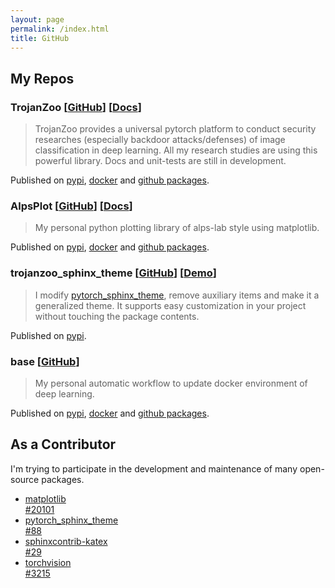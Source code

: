 ```yaml
---
layout: page
permalink: /index.html
title: GitHub
---
```


## My Repos
### TrojanZoo [[GitHub](https://github.com/ain-soph/trojanzoo)] [[Docs](https://ain-soph.github.io/trojanzoo)]
> TrojanZoo provides a universal pytorch platform to conduct security researches (especially backdoor attacks/defenses) of image classification in deep learning. All my research studies are using this powerful library. Docs and unit-tests are still in development.
  
Published on [pypi](https://pypi.org/project/trojanzoo/), [docker](https://hub.docker.com/r/local0state/trojanzoo) and [github packages](https://github.com/ain-soph/trojanzoo/pkgs/container/trojanzoo).

### AlpsPlot [[GitHub](https://github.com/ain-soph/alpsplot)] [[Docs](https://ain-soph.github.io/alpsplot)]
> My personal python plotting library of alps-lab style using matplotlib.

Published on [pypi](https://pypi.org/project/alpsplot/), [docker](https://hub.docker.com/r/local0state/alpsplot) and [github packages](https://github.com/ain-soph/alpsplot/pkgs/container/alpsplot).

### trojanzoo_sphinx_theme [[GitHub](https://github.com/ain-soph/trojanzoo_sphinx_theme)] [[Demo](https://ain-soph.github.io/trojanzoo_sphinx_theme)]
> I modify [pytorch_sphinx_theme](https://github.com/pytorch/pytorch_sphinx_theme), remove auxiliary items and make it a generalized theme. It supports easy customization in your project without touching the package contents.
  
Published on [pypi](https://pypi.org/project/trojanzoo-sphinx-theme/).

### base [[GitHub](https://github.com/ain-soph/base)]
> My personal automatic workflow to update docker environment of deep learning.
  
Published on [pypi](https://pypi.org/project/trojanzoo-sphinx-theme/), [docker](https://hub.docker.com/r/local0state/base) and [github packages](https://github.com/ain-soph/base/pkgs/container/base).


## As a Contributor
I'm trying to participate in the development and maintenance of many open-source packages.

- [matplotlib](https://github.com/matplotlib/matplotlib)  
  [#20101](https://github.com/matplotlib/matplotlib/pull/20101)
- [pytorch_sphinx_theme](https://github.com/pytorch/pytorch_sphinx_theme)  
  [#88](https://github.com/pytorch/pytorch_sphinx_theme/pull/88)
- [sphinxcontrib-katex](https://github.com/hagenw/sphinxcontrib-katex)  
  [#29](https://github.com/hagenw/sphinxcontrib-katex/issues/29)
- [torchvision](https://github.com/pytorch/vision)  
  [#3215](https://github.com/pytorch/vision/pull/3215)
